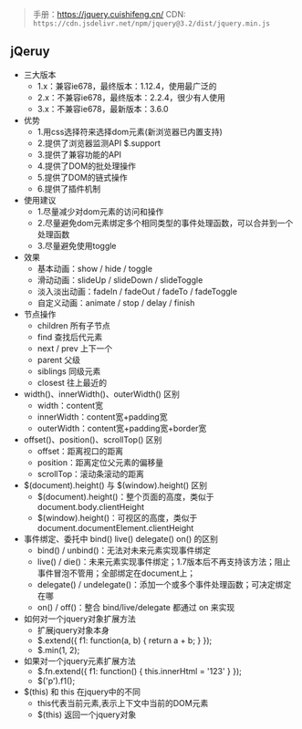 > 手册：https://jquery.cuishifeng.cn/
> CDN: `https://cdn.jsdelivr.net/npm/jquery@3.2/dist/jquery.min.js`

## jQeruy
- 三大版本
  - 1.x：兼容ie678，最终版本：1.12.4，使用最广泛的
  - 2.x：不兼容ie678，最终版本：2.2.4，很少有人使用
  - 3.x：不兼容ie678，最新版本：3.6.0
- 优势
  - 1.用css选择符来选择dom元素(新浏览器已内置支持)
  - 2.提供了浏览器监测API $.support
  - 3.提供了兼容功能的API
  - 4.提供了DOM的批处理操作
  - 5.提供了DOM的链式操作
  - 6.提供了插件机制
- 使用建议
  - 1.尽量减少对dom元素的访问和操作
  - 2.尽量避免dom元素绑定多个相同类型的事件处理函数，可以合并到一个处理函数
  - 3.尽量避免使用toggle
- 效果
  - 基本动画：show / hide / toggle
  - 滑动动画：slideUp / slideDown / slideToggle
  - 淡入淡出动画：fadeIn / fadeOut / fadeTo / fadeToggle
  - 自定义动画：animate / stop / delay / finish
- 节点操作
  - children 所有子节点
  - find 查找后代元素
  - next / prev 上下一个
  - parent 父级
  - siblings 同级元素
  - closest 往上最近的
- width()、innerWidth()、outerWidth() 区别
  - width：content宽
  - innerWidth：content宽+padding宽
  - outerWidth：content宽+padding宽+border宽
- offset()、position()、scrollTop() 区别
  - offset：距离视口的距离
  - position：距离定位父元素的偏移量
  - scrollTop：滚动条滚动的距离
- $(document).height() 与 $(window).height() 区别
  - $(document).height()：整个页面的高度，类似于 document.body.clientHeight
  - $(window).height()：可视区的高度，类似于 document.documentElement.clientHeight
- 事件绑定、委托中 bind() live() delegate() on() 的区别
  - bind() / unbind()：无法对未来元素实现事件绑定
  - live() / die()：未来元素实现事件绑定；1.7版本后不再支持该方法；阻止事件冒泡不管用；全部绑定在document上；
  - delegate() / undelegate()：添加一个或多个事件处理函数；可决定绑定在哪
  - on() / off()：整合 bind/live/delegate 都通过 on 来实现
- 如何对一个jquery对象扩展方法
  - 扩展jquery对象本身
  - $.extend({ f1: function(a, b) { return a + b; } });
  - $.min(1, 2);
- 如果对一个jquery元素扩展方法
  - $.fn.extend({ f1: function() { this.innerHtml = '123' } });
  - $('p').f1();
- $(this) 和 this 在jquery中的不同
  - this代表当前元素,表示上下文中当前的DOM元素
  - $(this) 返回一个jquery对象
